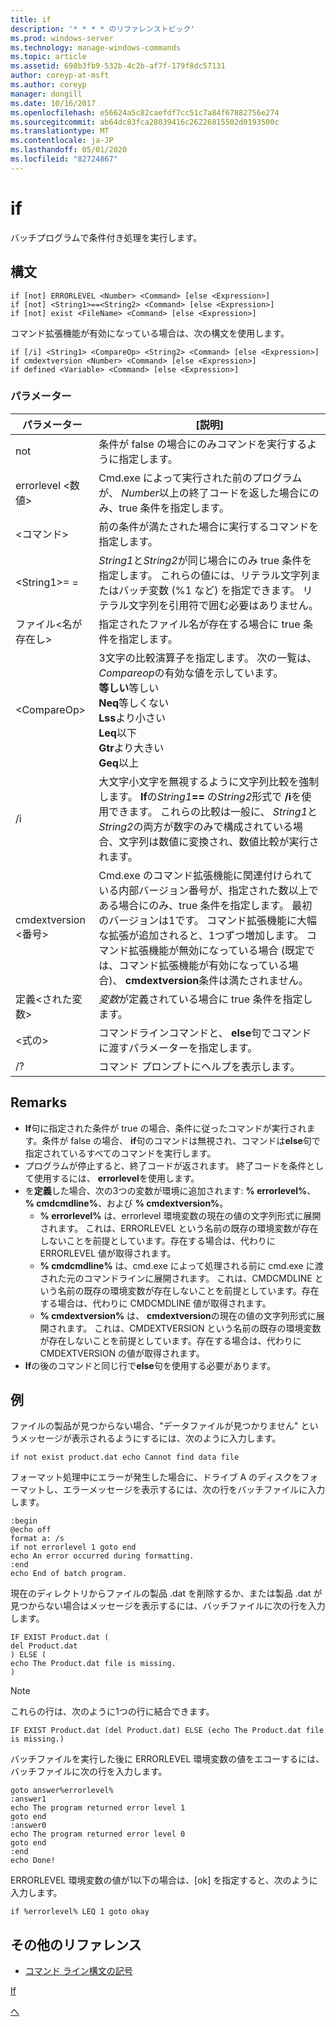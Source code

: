 ```yaml
---
title: if
description: '* * * * のリファレンストピック'
ms.prod: windows-server
ms.technology: manage-windows-commands
ms.topic: article
ms.assetid: 698b3fb9-532b-4c2b-af7f-179f8dc57131
author: coreyp-at-msft
ms.author: coreyp
manager: dongill
ms.date: 10/16/2017
ms.openlocfilehash: e56624a5c82caefdf7cc51c7a84f67882756e274
ms.sourcegitcommit: ab64dc83fca28039416c26226815502d0193500c
ms.translationtype: MT
ms.contentlocale: ja-JP
ms.lasthandoff: 05/01/2020
ms.locfileid: "82724867"
---
```

# <a name="if"></a>if



バッチプログラムで条件付き処理を実行します。



## <a name="syntax"></a>構文

```
if [not] ERRORLEVEL <Number> <Command> [else <Expression>]
if [not] <String1>==<String2> <Command> [else <Expression>]
if [not] exist <FileName> <Command> [else <Expression>]
```
コマンド拡張機能が有効になっている場合は、次の構文を使用します。
```
if [/i] <String1> <CompareOp> <String2> <Command> [else <Expression>]
if cmdextversion <Number> <Command> [else <Expression>]
if defined <Variable> <Command> [else <Expression>]
```

### <a name="parameters"></a>パラメーター

|        パラメーター        |                                                                                                                                                                                                                [説明]                                                                                                                                                                                                                 |
|-------------------------|--------------------------------------------------------------------------------------------------------------------------------------------------------------------------------------------------------------------------------------------------------------------------------------------------------------------------------------------------------------------------------------------------------------------------------------------|
|           not           |                                                                                                                                                                              条件が false の場合にのみコマンドを実行するように指定します。                                                                                                                                                                              |
|  errorlevel \<数値>   |                                                                                                                                                      Cmd.exe によって実行された前のプログラムが、 *Number*以上の終了コードを返した場合にのみ、true 条件を指定します。                                                                                                                                                       |
|       \<コマンド>        |                                                                                                                                                                            前の条件が満たされた場合に実行するコマンドを指定します。                                                                                                                                                                             |
|  \<String1>= =<String2>  |                                                                                                             *String1*と*String2*が同じ場合にのみ true 条件を指定します。 これらの値には、リテラル文字列またはバッチ変数 (%1 など) を指定できます。 リテラル文字列を引用符で囲む必要はありません。                                                                                                              |
|    ファイル\<名が存在し>    |                                                                                                                                                                                       指定されたファイル名が存在する場合に true 条件を指定します。                                                                                                                                                                                        |
|      \<CompareOp>       |                                                                               3文字の比較演算子を指定します。 次の一覧は、 *Compareop*の有効な値を示しています。</br>**等しい**等しい</br>**Neq**等しくない</br>**Lss**より小さい</br>**Leq**以下</br>**Gtr**より大きい</br>**Geq**以上                                                                                |
|           /i            |                                                            大文字小文字を無視するように文字列比較を強制します。  **If**の<em>String1</em>**==** の<em>String2</em>形式で **/i**を使用できます。 これらの比較は一般に、 *String1*と*String2*の両方が数字のみで構成されている場合、文字列は数値に変換され、数値比較が実行されます。                                                            |
| cmdextversion \<番号> | Cmd.exe のコマンド拡張機能に関連付けられている内部バージョン番号が、指定された数以上である場合にのみ、true 条件を指定します。 最初のバージョンは1です。 コマンド拡張機能に大幅な拡張が追加されると、1つずつ増加します。 コマンド拡張機能が無効になっている場合 (既定では、コマンド拡張機能が有効になっている場合)、 **cmdextversion**条件は満たされません。 |
|   定義\<された変数>   |                                                                                                                                                                                            *変数*が定義されている場合に true 条件を指定します。                                                                                                                                                                                            |
|      \<式の>      |                                                                                                                                                                   コマンドラインコマンドと、 **else**句でコマンドに渡すパラメーターを指定します。                                                                                                                                                                   |
|           /?            |                                                                                                                                                                                                    コマンド プロンプトにヘルプを表示します。                                                                                                                                                                                                    |

## <a name="remarks"></a>Remarks

-   **If**句に指定された条件が true の場合、条件に従ったコマンドが実行されます。条件が false の場合、 **if**句のコマンドは無視され、コマンドは**else**句で指定されているすべてのコマンドを実行します。
-   プログラムが停止すると、終了コードが返されます。 終了コードを条件として使用するには、 **errorlevel**を使用します。
-   を**定義**した場合、次の3つの変数が環境に追加されます: **% errorlevel%**、 **% cmdcmdline%**、および **% cmdextversion%**。  
    -   **% errorlevel%** は、errorlevel 環境変数の現在の値の文字列形式に展開されます。 これは、ERRORLEVEL という名前の既存の環境変数が存在しないことを前提としています。存在する場合は、代わりに ERRORLEVEL 値が取得されます。
    -   **% cmdcmdline%** は、cmd.exe によって処理される前に cmd.exe に渡された元のコマンドラインに展開されます。 これは、CMDCMDLINE という名前の既存の環境変数が存在しないことを前提としています。存在する場合は、代わりに CMDCMDLINE 値が取得されます。
    -   **% cmdextversion%** は、 **cmdextversion**の現在の値の文字列形式に展開されます。 これは、CMDEXTVERSION という名前の既存の環境変数が存在しないことを前提としています。存在する場合は、代わりに CMDEXTVERSION の値が取得されます。
-   **If**の後のコマンドと同じ行で**else**句を使用する必要があります。

## <a name="examples"></a>例

ファイルの製品が見つからない場合、"データファイルが見つかりません" というメッセージが表示されるようにするには、次のように入力します。
```
if not exist product.dat echo Cannot find data file 
```
フォーマット処理中にエラーが発生した場合に、ドライブ A のディスクをフォーマットし、エラーメッセージを表示するには、次の行をバッチファイルに入力します。
```
:begin
@echo off
format a: /s
if not errorlevel 1 goto end
echo An error occurred during formatting.
:end
echo End of batch program.
```
現在のディレクトリからファイルの製品 .dat を削除するか、または製品 .dat が見つからない場合はメッセージを表示するには、バッチファイルに次の行を入力します。
```
IF EXIST Product.dat (
del Product.dat
) ELSE (
echo The Product.dat file is missing.
)
```

> [!NOTE]
> これらの行は、次のように1つの行に結合できます。
> ```
> IF EXIST Product.dat (del Product.dat) ELSE (echo The Product.dat file is missing.)
> ```
> バッチファイルを実行した後に ERRORLEVEL 環境変数の値をエコーするには、バッチファイルに次の行を入力します。
> ```
> goto answer%errorlevel%
> :answer1
> echo The program returned error level 1
> goto end
> :answer0
> echo The program returned error level 0
> goto end
> :end
> echo Done! 
> ```
> ERRORLEVEL 環境変数の値が1以下の場合は、[ok] を指定すると、次のように入力します。
> ```
> if %errorlevel% LEQ 1 goto okay
> ```

## <a name="additional-references"></a>その他のリファレンス

- [コマンド ライン構文の記号](command-line-syntax-key.md)

[If](if.md)

[へ](goto.md)
